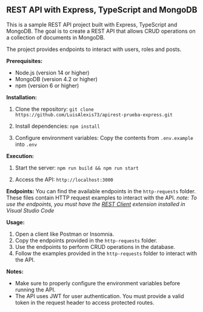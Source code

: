 ## REST API with Express, TypeScript and MongoDB

This is a sample REST API project built with Express, TypeScript and MongoDB. The goal is to create a REST API that allows CRUD operations on a collection of documents in MongoDB.

The project provides endpoints to interact with users, roles and posts.

**Prerequisites:**

- Node.js (version 14 or higher)
- MongoDB (version 4.2 or higher)
- npm (version 6 or higher)

**Installation:**

1. Clone the repository:
   `git clone https://github.com/LuisAlexis73/apirest-prueba-express.git`

2. Install dependencies:
   `npm install`

3. Configure environment variables:
   Copy the contents from
   `.env.example` into `.env`

**Execution:**

1. Start the server:
   `npm run build && npm run start`

2. Access the API:
   `http://localhost:3000`

**Endpoints:**
You can find the available endpoints in the `http-requests` folder. These files contain HTTP request examples to interact with the API.
_note: To use the endpoints, you must have the [REST Client](https://marketplace.visualstudio.com/items?itemName=humao.rest-client) extension installed in Visual Studio Code_

**Usage:**

1. Open a client like Postman or Insomnia.
2. Copy the endpoints provided in the `http-requests` folder.
3. Use the endpoints to perform CRUD operations in the database.
4. Follow the examples provided in the `http-requests` folder to interact with the API.

**Notes:**

- Make sure to properly configure the environment variables before running the API.
- The API uses JWT for user authentication. You must provide a valid token in the request header to access protected routes.
